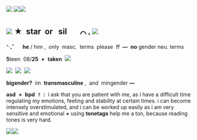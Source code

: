![](https://media.discordapp.net/attachments/1208217881989353473/1209862340477067264/Screenshot_2024-02-21_8.40.56_AM.png?ex=65e8771c&is=65d6021c&hm=abb5321d210a629d9e8010843a477054ba1a986040820c2eba252612279e872a&=&format=webp&quality=lossless&width=1368&height=283)
![](https://wilardo.crd.co/assets/images/gallery21/82c9c79e.gif?v=b62e9456)![](https://wilardo.crd.co/assets/images/gallery21/82c9c79e.gif?v=b62e9456)
## ![](https://images-wixmp-ed30a86b8c4ca887773594c2.wixmp.com/f/16c85c5d-5e0c-4930-a3af-a015ce6d2dcc/dd7uzao-4e061387-b307-40fb-ae72-516342eea37c.gif?token=eyJ0eXAiOiJKV1QiLCJhbGciOiJIUzI1NiJ9.eyJzdWIiOiJ1cm46YXBwOjdlMGQxODg5ODIyNjQzNzNhNWYwZDQxNWVhMGQyNmUwIiwiaXNzIjoidXJuOmFwcDo3ZTBkMTg4OTgyMjY0MzczYTVmMGQ0MTVlYTBkMjZlMCIsIm9iaiI6W1t7InBhdGgiOiJcL2ZcLzE2Yzg1YzVkLTVlMGMtNDkzMC1hM2FmLWEwMTVjZTZkMmRjY1wvZGQ3dXphby00ZTA2MTM4Ny1iMzA3LTQwZmItYWU3Mi01MTYzNDJlZWEzN2MuZ2lmIn1dXSwiYXVkIjpbInVybjpzZXJ2aWNlOmZpbGUuZG93bmxvYWQiXX0.AIpCtz1skzLEgma7BLC0qffXL_oYPORbaM2DzjK4htc) ‎ ★ ‎ ‎**star** ‎ ‎or ‎ ‎ sil ‎ ‎ ‎ ‎ ‎ ‎  ⌒  𓈒  ![](https://media.discordapp.net/attachments/903364339464044575/1077667889798197329/76D979C7-5C1E-4BCD-9DB4-5B4FDCD74B42.gif)   ‎

 ⁺‧₊˚ ‎ ‎ ‎ ‎ ‎ **he** ‎/ ‎him ‎, ‎ only ‎ ‎masc. ‎ ‎‎terms ‎ ‎‎please ‎ ***!!*** ‎ **—** ‎ **no** gender neu. terms

**5**teen ‎ ‎‎08/**25** ‎ ***+*** ‎ **taken** ‎ ![](https://media.discordapp.net/attachments/903364339464044575/1077671045307314296/C9968517-9DE6-4D43-8CC4-8DFAF79A9840.gif)

![](https://i.postimg.cc/jd8PPY35/Untitled512-20221015082241.png) ‎ ![](https://i.postimg.cc/dVVTXtsg/Untitled512-20220919152037.png) ‎ ![](https://i.postimg.cc/N05Mzqdx/Untitled512-20220918064628.png)

**bigender?** ‎ ‎‎im ‎ ‎‎**transmasculine** , ‎ ‎‎and ‎ ‎‎mingender **—**

**asd** ‎ ***+*** ‎ **bpd** ‎ **`?`** ‎ **:** ‎ i ask that you are patient with me, as i have a difficult time regulating my emotions, feeling and stability at certain times. i can become intensely overstimulated, and i can be worked up easily as i am very sensitive and emotional ***+*** using **tonetags** help me a ton, because reading tones is very hard.



![](https://wilardo.crd.co/assets/images/gallery21/82c9c79e.gif?v=b62e9456)![](https://wilardo.crd.co/assets/images/gallery21/82c9c79e.gif?v=b62e9456)
